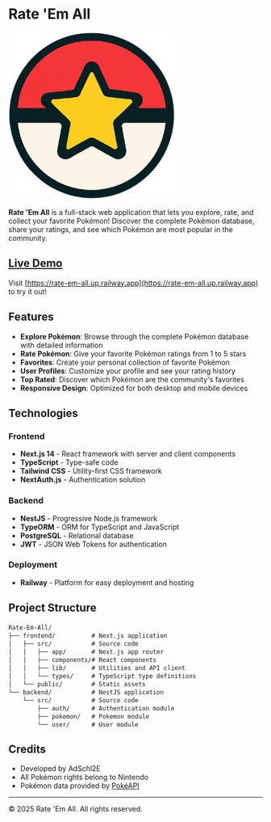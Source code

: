 # Rate 'Em All

![Rate 'Em All Logo](frontend/public/images/logo.webp)

**Rate 'Em All** is a full-stack web application that lets you explore, rate, and collect your favorite Pokémon! Discover the complete Pokémon database, share your ratings, and see which Pokémon are most popular in the community.

## [Live Demo](https://rate-em-all.up.railway.app)

Visit [https://rate-em-all.up.railway.app](https://rate-em-all.up.railway.app) to try it out!

## Features

- **Explore Pokémon**: Browse through the complete Pokémon database with detailed information
- **Rate Pokémon**: Give your favorite Pokémon ratings from 1 to 5 stars
- **Favorites**: Create your personal collection of favorite Pokémon
- **User Profiles**: Customize your profile and see your rating history
- **Top Rated**: Discover which Pokémon are the community's favorites
- **Responsive Design**: Optimized for both desktop and mobile devices

## Technologies

### Frontend
- **Next.js 14** - React framework with server and client components
- **TypeScript** - Type-safe code
- **Tailwind CSS** - Utility-first CSS framework
- **NextAuth.js** - Authentication solution

### Backend
- **NestJS** - Progressive Node.js framework
- **TypeORM** - ORM for TypeScript and JavaScript
- **PostgreSQL** - Relational database
- **JWT** - JSON Web Tokens for authentication

### Deployment
- **Railway** - Platform for easy deployment and hosting

## Project Structure

```
Rate-Em-All/
├── frontend/          # Next.js application
│   ├── src/           # Source code
│   │   ├── app/       # Next.js app router
│   │   ├── components/# React components
│   │   ├── lib/       # Utilities and API client
│   │   └── types/     # TypeScript type definitions
│   └── public/        # Static assets
└── backend/           # NestJS application
    └── src/           # Source code
        ├── auth/      # Authentication module
        ├── pokemon/   # Pokemon module
        └── user/      # User module

```

## Credits

- Developed by AdSchl2E
- All Pokémon rights belong to Nintendo
- Pokémon data provided by [PokéAPI](https://pokeapi.co/)

---

© 2025 Rate 'Em All. All rights reserved.
